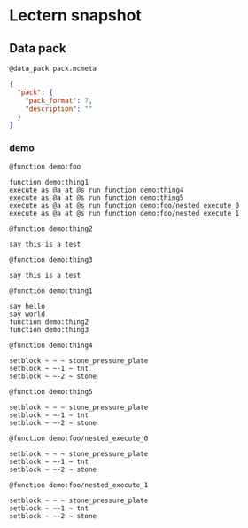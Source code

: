 # Lectern snapshot

## Data pack
`@data_pack pack.mcmeta`

```json
{
  "pack": {
    "pack_format": 7,
    "description": ""
  }
}
```

### demo
`@function demo:foo`

```mcfunction
function demo:thing1
execute as @a at @s run function demo:thing4
execute as @a at @s run function demo:thing5
execute as @a at @s run function demo:foo/nested_execute_0
execute as @a at @s run function demo:foo/nested_execute_1
```
`@function demo:thing2`

```mcfunction
say this is a test
```
`@function demo:thing3`

```mcfunction
say this is a test
```
`@function demo:thing1`

```mcfunction
say hello
say world
function demo:thing2
function demo:thing3
```
`@function demo:thing4`

```mcfunction
setblock ~ ~ ~ stone_pressure_plate
setblock ~ ~-1 ~ tnt
setblock ~ ~-2 ~ stone
```
`@function demo:thing5`

```mcfunction
setblock ~ ~ ~ stone_pressure_plate
setblock ~ ~-1 ~ tnt
setblock ~ ~-2 ~ stone
```
`@function demo:foo/nested_execute_0`

```mcfunction
setblock ~ ~ ~ stone_pressure_plate
setblock ~ ~-1 ~ tnt
setblock ~ ~-2 ~ stone
```
`@function demo:foo/nested_execute_1`

```mcfunction
setblock ~ ~ ~ stone_pressure_plate
setblock ~ ~-1 ~ tnt
setblock ~ ~-2 ~ stone
```
